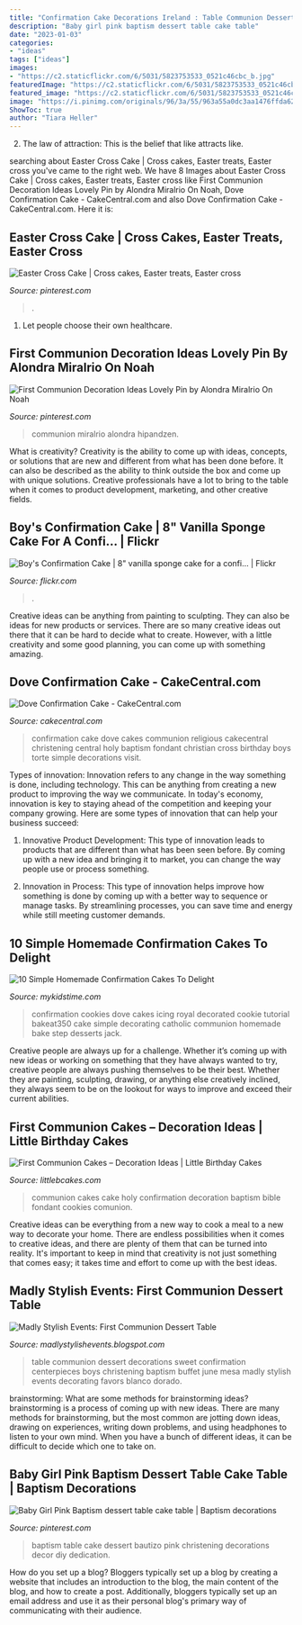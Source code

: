 ```yaml
---
title: "Confirmation Cake Decorations Ireland : Table Communion Dessert Decorations Sweet Confirmation Centerpieces Boys Christening Baptism Buffet June Mesa Madly Stylish Events Decorating Favors Blanco Dorado"
description: "Baby girl pink baptism dessert table cake table"
date: "2023-01-03"
categories:
- "ideas"
tags: ["ideas"]
images:
- "https://c2.staticflickr.com/6/5031/5823753533_0521c46cbc_b.jpg"
featuredImage: "https://c2.staticflickr.com/6/5031/5823753533_0521c46cbc_b.jpg"
featured_image: "https://c2.staticflickr.com/6/5031/5823753533_0521c46cbc_b.jpg"
image: "https://i.pinimg.com/originals/96/3a/55/963a55a0dc3aa1476ffda62c2fd2c929.jpg"
ShowToc: true
author: "Tiara Heller"
---
```



2. The law of attraction: This is the belief that like attracts like.

	

		
searching about Easter Cross Cake | Cross cakes, Easter treats, Easter cross you've came to the right web. We have 8 Images about Easter Cross Cake | Cross cakes, Easter treats, Easter cross like First Communion Decoration Ideas Lovely Pin by Alondra Miralrio On Noah, Dove Confirmation Cake - CakeCentral.com and also Dove Confirmation Cake - CakeCentral.com. Here it is:
		
    
## Easter Cross Cake | Cross Cakes, Easter Treats, Easter Cross

<img loading=lazy src="https://i.pinimg.com/originals/96/3a/55/963a55a0dc3aa1476ffda62c2fd2c929.jpg" onerror="this.onerror=null;this.src='https://tse4.mm.bing.net/th?id=OIP.dlEeKDaNBh8Ugbe_BcTVeAHaNI&amp;pid=15.1';" alt="Easter Cross Cake | Cross cakes, Easter treats, Easter cross">

_Source: pinterest.com_

>. 

	

1. Let people choose their own healthcare.

    
## First Communion Decoration Ideas Lovely Pin By Alondra Miralrio On Noah

<img loading=lazy src="https://i.pinimg.com/originals/85/cb/be/85cbbe1ecfcfbd84fc9dc3df644bf30e.jpg" onerror="this.onerror=null;this.src='https://tse2.mm.bing.net/th?id=OIP.GLzZ5wJviT204XvFARVaUQHaE8&amp;pid=15.1';" alt="First Communion Decoration Ideas Lovely Pin by Alondra Miralrio On Noah">

_Source: pinterest.com_

>communion miralrio alondra hipandzen. 

	

What is creativity?
Creativity is the ability to come up with ideas, concepts, or solutions that are new and different from what has been done before. It can also be described as the ability to think outside the box and come up with unique solutions. Creative professionals have a lot to bring to the table when it comes to product development, marketing, and other creative fields.

    
## Boy&#039;s Confirmation Cake | 8&quot; Vanilla Sponge Cake For A Confi… | Flickr

<img loading=lazy src="https://c2.staticflickr.com/6/5031/5823753533_0521c46cbc_b.jpg" onerror="this.onerror=null;this.src='https://tse3.mm.bing.net/th?id=OIP.VGH27pZSlxnK3seHnSGkeAHaIB&amp;pid=15.1';" alt="Boy&#039;s Confirmation Cake | 8&quot; vanilla sponge cake for a confi… | Flickr">

_Source: flickr.com_

>. 

	

Creative ideas can be anything from painting to sculpting. They can also be ideas for new products or services. There are so many creative ideas out there that it can be hard to decide what to create. However, with a little creativity and some good planning, you can come up with something amazing.

    
## Dove Confirmation Cake - CakeCentral.com

<img loading=lazy src="http://cdn001.cakecentral.com/gallery/2015/03/900_159323utmO_dove-confirmation-cake.jpg" onerror="this.onerror=null;this.src='https://tse1.mm.bing.net/th?id=OIP.u8sp3qR22ssRh2S1pzUDdwHaJ4&amp;pid=15.1';" alt="Dove Confirmation Cake - CakeCentral.com">

_Source: cakecentral.com_

>confirmation cake dove cakes communion religious cakecentral christening central holy baptism fondant christian cross birthday boys torte simple decorations visit. 

	

Types of innovation:
Innovation refers to any change in the way something is done, including technology. This can be anything from creating a new product to improving the way we communicate. In today's economy, innovation is key to staying ahead of the competition and keeping your company growing. Here are some types of innovation that can help your business succeed:
1. Innovative Product Development: This type of innovation leads to products that are different than what has been seen before. By coming up with a new idea and bringing it to market, you can change the way people use or process something.

2. Innovation in Process: This type of innovation helps improve how something is done by coming up with a better way to sequence or manage tasks. By streamlining processes, you can save time and energy while still meeting customer demands.


    
## 10 Simple Homemade Confirmation Cakes To Delight

<img loading=lazy src="https://www.mykidstime.com/wp-content/uploads/2016/02/dove-cookie.jpg" onerror="this.onerror=null;this.src='https://tse1.mm.bing.net/th?id=OIP.GKfKnVis5iBSfasdRLFRjAHaHk&amp;pid=15.1';" alt="10 Simple Homemade Confirmation Cakes To Delight">

_Source: mykidstime.com_

>confirmation cookies dove cakes icing royal decorated cookie tutorial bakeat350 cake simple decorating catholic communion homemade bake step desserts jack. 

	

Creative people are always up for a challenge. Whether it’s coming up with new ideas or working on something that they have always wanted to try, creative people are always pushing themselves to be their best. Whether they are painting, sculpting, drawing, or anything else creatively inclined, they always seem to be on the lookout for ways to improve and exceed their current abilities.

    
## First Communion Cakes – Decoration Ideas | Little Birthday Cakes

<img loading=lazy src="http://www.littlebcakes.com/wp-content/uploads/2014/02/Communion-Cake-Ideas-1024x685.jpg" onerror="this.onerror=null;this.src='https://tse4.mm.bing.net/th?id=OIP.T8RFVLXRJznNPBWuBcvwIAHaE9&amp;pid=15.1';" alt="First Communion Cakes – Decoration Ideas | Little Birthday Cakes">

_Source: littlebcakes.com_

>communion cakes cake holy confirmation decoration baptism bible fondant cookies comunion. 

	

Creative ideas can be everything from a new way to cook a meal to a new way to decorate your home. There are endless possibilities when it comes to creative ideas, and there are plenty of them that can be turned into reality. It's important to keep in mind that creativity is not just something that comes easy; it takes time and effort to come up with the best ideas.

    
## Madly Stylish Events: First Communion Dessert Table

<img loading=lazy src="http://4.bp.blogspot.com/-5CnN3lboTgU/TfuTMp08dvI/AAAAAAAABSo/DQyWNlVpVJ0/s1600/table.jpg" onerror="this.onerror=null;this.src='https://tse4.mm.bing.net/th?id=OIP.oR_4vY6tuHznNy375arDzwHaE7&amp;pid=15.1';" alt="Madly Stylish Events: First Communion Dessert Table">

_Source: madlystylishevents.blogspot.com_

>table communion dessert decorations sweet confirmation centerpieces boys christening baptism buffet june mesa madly stylish events decorating favors blanco dorado. 

	

brainstorming: What are some methods for brainstorming ideas?
brainstorming is a process of coming up with new ideas. There are many methods for brainstorming, but the most common are jotting down ideas, drawing on experiences, writing down problems, and using headphones to listen to your own mind. When you have a bunch of different ideas, it can be difficult to decide which one to take on.

    
## Baby Girl Pink Baptism Dessert Table Cake Table | Baptism Decorations

<img loading=lazy src="https://i.pinimg.com/originals/af/29/fa/af29faff3b4a300886bad6aa237668fd.jpg" onerror="this.onerror=null;this.src='https://tse3.mm.bing.net/th?id=OIP.x8fYvBt3pIAJ8cRtVv-4tgHaJ4&amp;pid=15.1';" alt="Baby Girl Pink Baptism dessert table cake table | Baptism decorations">

_Source: pinterest.com_

>baptism table cake dessert bautizo pink christening decorations decor diy dedication. 

	

How do you set up a blog?
Bloggers typically set up a blog by creating a website that includes an introduction to the blog, the main content of the blog, and how to create a post. Additionally, bloggers typically set up an email address and use it as their personal blog's primary way of communicating with their audience.

